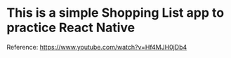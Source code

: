 # This is a simple Shopping List app to practice React Native
Reference: https://www.youtube.com/watch?v=Hf4MJH0jDb4